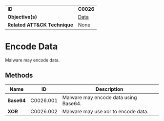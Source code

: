 |||
|---|---|
|**ID**|**C0026**|
|**Objective(s)**|[Data](../data)|
|**Related ATT&CK Technique**|None|


Encode Data
===========
Malware may encode data.

Methods
-------
|Name|ID|Description|
|---|---|---|
|**Base64**|C0026.001|Malware may encode data using Base64.|
|**XOR**|C0026.002|Malware may use xor to encode data.|
